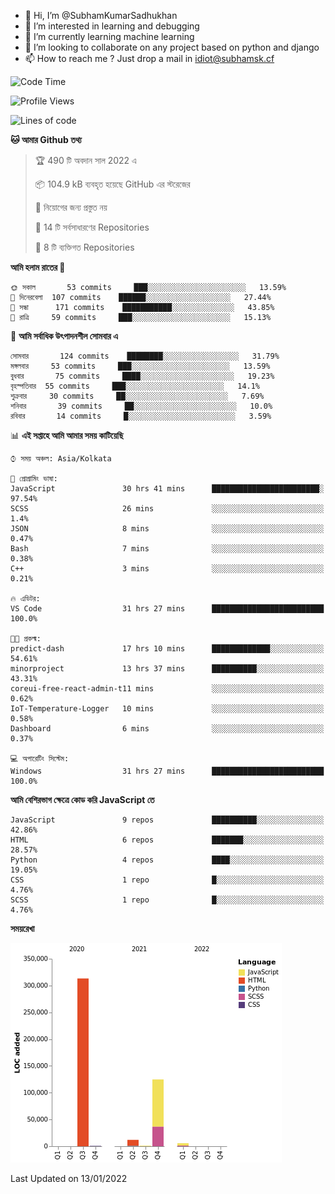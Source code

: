 - 👋 Hi, I’m @SubhamKumarSadhukhan
- 👀 I’m interested in learning and debugging
- 🌱 I’m currently learning machine learning
- 💞️ I’m looking to collaborate on any project based on python and django
- 📫 How to reach me ?
      Just drop a mail in idiot@subhamsk.cf

<!---
SubhamKumarSadhukhan/SubhamKumarSadhukhan is a ✨ special ✨ repository because its `README.md` (this file) appears on your GitHub profile.
You can click the Preview link to take a look at your changes.
--->


<!--START_SECTION:waka-->
![Code Time](http://img.shields.io/badge/Code%20Time-74%20hrs%205%20mins-blue)

![Profile Views](http://img.shields.io/badge/%E0%A6%AA%E0%A7%8D%E0%A6%B0%E0%A7%8B%E0%A6%AB%E0%A6%BE%E0%A6%87%E0%A6%B2%20%E0%A6%A6%E0%A6%B0%E0%A7%8D%E0%A6%B6%E0%A6%A8-76-blue)

![Lines of code](https://img.shields.io/badge/%E0%A6%B9%E0%A7%8D%E0%A6%AF%E0%A6%BE%E0%A6%B2%E0%A7%8B%20%E0%A6%93%E0%A6%AF%E0%A6%BC%E0%A6%BE%E0%A6%B0%E0%A7%8D%E0%A6%B2%E0%A7%8D%E0%A6%A1%20%E0%A6%A5%E0%A7%87%E0%A6%95%E0%A7%87%20%E0%A6%86%E0%A6%AE%E0%A6%BF%20%E0%A6%B2%E0%A6%BF%E0%A6%96%E0%A7%87%E0%A6%9B%E0%A6%BF-457%20Thousand%20%E0%A6%95%E0%A7%8B%E0%A6%A1%E0%A7%87%E0%A6%B0%20%E0%A6%B2%E0%A6%BE%E0%A6%87%E0%A6%A8-blue)

**🐱 আমার Github তথ্য** 

> 🏆 490 টি অবদান সাল 2022 এ
 > 
> 📦 104.9 kB ব্যবহৃত হয়েছে GitHub এর স্টরেজের 
 > 
> 🚫 নিয়োগের জন্য প্রস্তুত নয়
 > 
> 📜 14 টি সর্বসাধারণের Repositories 
 > 
> 🔑 8 টি ব্যক্তিগত Repositories  
 > 
**আমি হলাম রাতের 🦉** 

```text
🌞 সকাল       53 commits     ███░░░░░░░░░░░░░░░░░░░░░░   13.59% 
🌆 দিনেরবেলা  107 commits    ██████░░░░░░░░░░░░░░░░░░░   27.44% 
🌃 সন্ধা      171 commits    ███████████░░░░░░░░░░░░░░   43.85% 
🌙 রাত্রি     59 commits     ███░░░░░░░░░░░░░░░░░░░░░░   15.13%

```
📅 **আমি সর্বাধিক উৎপাদনশীল সোমবার এ** 

```text
সোমবার       124 commits    ████████░░░░░░░░░░░░░░░░░   31.79% 
মঙ্গলবার     53 commits     ███░░░░░░░░░░░░░░░░░░░░░░   13.59% 
বুধবার       75 commits     ████░░░░░░░░░░░░░░░░░░░░░   19.23% 
বৃহস্পতিবার  55 commits     ███░░░░░░░░░░░░░░░░░░░░░░   14.1% 
শুক্রবার     30 commits     ██░░░░░░░░░░░░░░░░░░░░░░░   7.69% 
শনিবার       39 commits     ██░░░░░░░░░░░░░░░░░░░░░░░   10.0% 
রবিবার       14 commits     █░░░░░░░░░░░░░░░░░░░░░░░░   3.59%

```


📊 **এই সপ্তাহে আমি আমার সময় কাটিয়েছি** 

```text
⌚︎ সময় অঞ্চল: Asia/Kolkata

💬 প্রোগ্রামিং ভাষা: 
JavaScript               30 hrs 41 mins      ████████████████████████░   97.54% 
SCSS                     26 mins             ░░░░░░░░░░░░░░░░░░░░░░░░░   1.4% 
JSON                     8 mins              ░░░░░░░░░░░░░░░░░░░░░░░░░   0.47% 
Bash                     7 mins              ░░░░░░░░░░░░░░░░░░░░░░░░░   0.38% 
C++                      3 mins              ░░░░░░░░░░░░░░░░░░░░░░░░░   0.21%

🔥 এডিটর: 
VS Code                  31 hrs 27 mins      █████████████████████████   100.0%

🐱‍💻 প্রকল্ম: 
predict-dash             17 hrs 10 mins      █████████████░░░░░░░░░░░░   54.61% 
minorproject             13 hrs 37 mins      ██████████░░░░░░░░░░░░░░░   43.31% 
coreui-free-react-admin-t11 mins             ░░░░░░░░░░░░░░░░░░░░░░░░░   0.62% 
IoT-Temperature-Logger   10 mins             ░░░░░░░░░░░░░░░░░░░░░░░░░   0.58% 
Dashboard                6 mins              ░░░░░░░░░░░░░░░░░░░░░░░░░   0.37%

💻 অপারেটিং সিস্টেম: 
Windows                  31 hrs 27 mins      █████████████████████████   100.0%

```

**আমি বেশিরভাগ ক্ষেত্রে কোড করি JavaScript তে** 

```text
JavaScript               9 repos             ██████████░░░░░░░░░░░░░░░   42.86% 
HTML                     6 repos             ███████░░░░░░░░░░░░░░░░░░   28.57% 
Python                   4 repos             ████░░░░░░░░░░░░░░░░░░░░░   19.05% 
CSS                      1 repo              █░░░░░░░░░░░░░░░░░░░░░░░░   4.76% 
SCSS                     1 repo              █░░░░░░░░░░░░░░░░░░░░░░░░   4.76%

```


**সময়রেখা**

![Chart not found](https://raw.githubusercontent.com/SubhamKumarSadhukhan/SubhamKumarSadhukhan/main/charts/bar_graph.png) 


 Last Updated on 13/01/2022
<!--END_SECTION:waka-->
